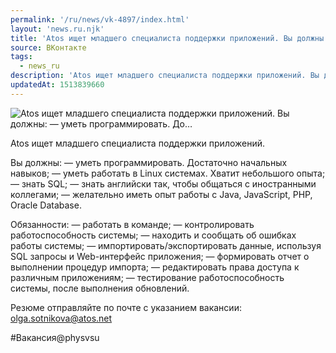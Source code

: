 ```yaml
---
permalink: '/ru/news/vk-4897/index.html'
layout: 'news.ru.njk'
title: 'Atos ищет младшего специалиста поддержки приложений. Вы должны:  — уметь программировать. До'
source: ВКонтакте
tags:
  - news_ru
description: 'Atos ищет младшего специалиста поддержки приложений. Вы должны:  — уметь программировать. До…'
updatedAt: 1513839660
---
```

![Atos ищет младшего специалиста поддержки приложений. Вы должны:  — уметь программировать. До…](https://sun9-26.userapi.com/impf/c841535/v841535792/4decb/37IQbjOExsI.jpg?size=900x600&quality=96&proxy=1&sign=55bab3cda697b7a923e4ceb3bacffed6&c_uniq_tag=fNZy7fBlBrCdvSrdMAi1KndEn1snw1sP8_wi1Sv7F8Q&type=album)

Atos ищет младшего специалиста поддержки приложений.

Вы должны:
— уметь программировать. Достаточно начальных навыков;
— уметь работать в Linux системах. Хватит небольшого опыта;
— знать SQL;
— знать английски так, чтобы общаться с иностранными коллегами;
— желательно иметь опыт работы с Java, JavaScript, PHP, Oracle Database.

Обязанности:
— работать в команде;
— контролировать работоспособность системы;
— находить и сообщать об ошибках работы системы;
— импортировать/экспортировать данные, используя SQL запросы и Web-интерфейс приложения;
— формировать отчет о выполнении процедур импорта;
— редактировать права доступа к различным приложениям;
— тестирование работоспособность системы, после выполнения обновлений.

Резюме отправляйте по почте с указанием вакансии: olga.sotnikova@atos.net

#Вакансия@physvsu
